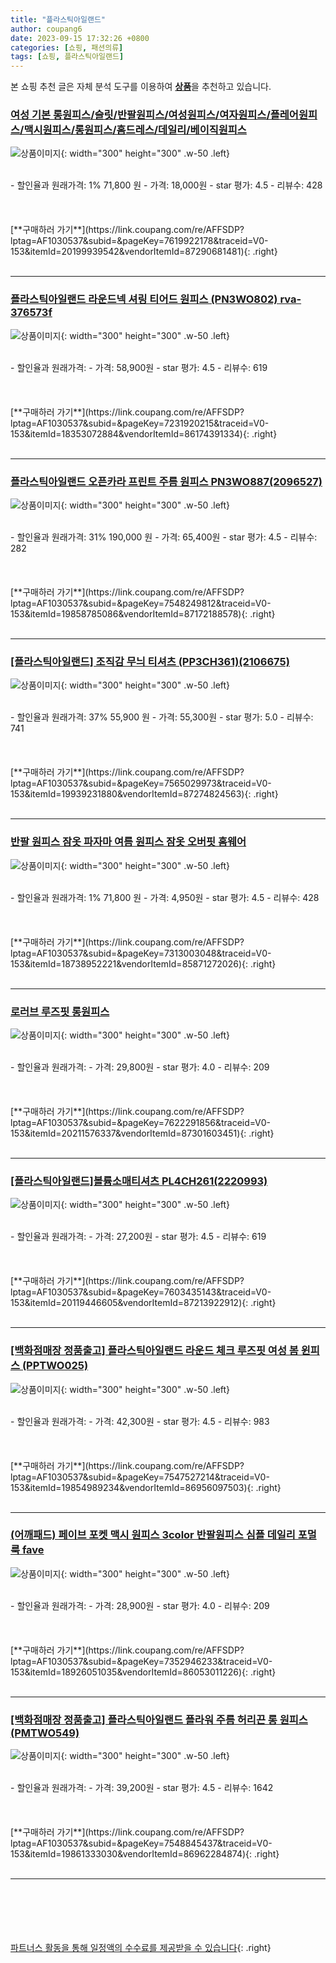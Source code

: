 ```yaml
---
title: "플라스틱아일랜드"
author: coupang6
date: 2023-09-15 17:32:26 +0800
categories: [쇼핑, 패션의류]
tags: [쇼핑, 플라스틱아일랜드]
---
```


본 쇼핑 추천 글은 자체 분석 도구를 이용하여 [**상품**](https://link.coupang.com/a/bao1ui)을 추천하고 있습니다.

### [여성 기본 롱원피스/슬릿/반팔원피스/여성원피스/여자원피스/플레어원피스/맥시원피스/롱원피스/홈드레스/데일리/베이직원피스](https://link.coupang.com/re/AFFSDP?lptag=AF1030537&subid=&pageKey=7619922178&traceid=V0-153&itemId=20199939542&vendorItemId=87290681481)

![상품이미지](https://thumbnail6.coupangcdn.com/thumbnails/remote/230x230ex/image/vendor_inventory/19cd/ac33ec25fb7398e101705c07644ad9a825c64649ed21a1541fcc8508bdb5.jpeg){: width="300" height="300" .w-50 .left}


<br>
- 할인율과 원래가격: 1%  71,800   원
- 가격: 18,000원
- star 평가: 4.5
- 리뷰수: 428
<br>
<br>
<br>
<br>
[**구매하러 가기**](https://link.coupang.com/re/AFFSDP?lptag=AF1030537&subid=&pageKey=7619922178&traceid=V0-153&itemId=20199939542&vendorItemId=87290681481){: .right}
<br>
<br>

---

### [플라스틱아일랜드 라운드넥 셔링 티어드 원피스 (PN3WO802) rva-376573f](https://link.coupang.com/re/AFFSDP?lptag=AF1030537&subid=&pageKey=7231920215&traceid=V0-153&itemId=18353072884&vendorItemId=86174391334)

![상품이미지](https://thumbnail7.coupangcdn.com/thumbnails/remote/230x230ex/image/vendor_inventory/1279/21e32e5e0b54a97f950268387d8ac6f8de17626219f08013135845bcaa9e.jpg){: width="300" height="300" .w-50 .left}


<br>
- 할인율과 원래가격: 
- 가격: 58,900원
- star 평가: 4.5
- 리뷰수: 619
<br>
<br>
<br>
<br>
[**구매하러 가기**](https://link.coupang.com/re/AFFSDP?lptag=AF1030537&subid=&pageKey=7231920215&traceid=V0-153&itemId=18353072884&vendorItemId=86174391334){: .right}
<br>
<br>

---

### [플라스틱아일랜드 오픈카라 프린트 주름 원피스 PN3WO887(2096527)](https://link.coupang.com/re/AFFSDP?lptag=AF1030537&subid=&pageKey=7548249812&traceid=V0-153&itemId=19858785086&vendorItemId=87172188578)

![상품이미지](https://thumbnail9.coupangcdn.com/thumbnails/remote/230x230ex/image/vendor_inventory/35be/6b5f9c846e604868b1bb800016de4f9e44d86cfc93cfb2393e8ceb99ef5f.jpg){: width="300" height="300" .w-50 .left}


<br>
- 할인율과 원래가격: 31%  190,000   원
- 가격: 65,400원
- star 평가: 4.5
- 리뷰수: 282
<br>
<br>
<br>
<br>
[**구매하러 가기**](https://link.coupang.com/re/AFFSDP?lptag=AF1030537&subid=&pageKey=7548249812&traceid=V0-153&itemId=19858785086&vendorItemId=87172188578){: .right}
<br>
<br>

---

### [[플라스틱아일랜드] 조직감 무늬 티셔츠 (PP3CH361)(2106675)](https://link.coupang.com/re/AFFSDP?lptag=AF1030537&subid=&pageKey=7565029973&traceid=V0-153&itemId=19939231880&vendorItemId=87274824563)

![상품이미지](https://thumbnail10.coupangcdn.com/thumbnails/remote/230x230ex/image/vendor_inventory/af51/2a2134dabb1d0867263fb26e27ca7e11c3cf4cd820d55e19b1dd0d760e2d.jpg){: width="300" height="300" .w-50 .left}


<br>
- 할인율과 원래가격: 37%  55,900   원
- 가격: 55,300원
- star 평가: 5.0
- 리뷰수: 741
<br>
<br>
<br>
<br>
[**구매하러 가기**](https://link.coupang.com/re/AFFSDP?lptag=AF1030537&subid=&pageKey=7565029973&traceid=V0-153&itemId=19939231880&vendorItemId=87274824563){: .right}
<br>
<br>

---

### [반팔 원피스 잠옷 파자마 여름 원피스 잠옷 오버핏 홈웨어](https://link.coupang.com/re/AFFSDP?lptag=AF1030537&subid=&pageKey=7313003048&traceid=V0-153&itemId=18738952221&vendorItemId=85871272026)

![상품이미지](https://thumbnail6.coupangcdn.com/thumbnails/remote/230x230ex/image/vendor_inventory/a164/7941ef5be1fc379b464f8fcb221413a3084c678fac968b8338e1c671b3d7.jpg){: width="300" height="300" .w-50 .left}


<br>
- 할인율과 원래가격: 1%  71,800   원
- 가격: 4,950원
- star 평가: 4.5
- 리뷰수: 428
<br>
<br>
<br>
<br>
[**구매하러 가기**](https://link.coupang.com/re/AFFSDP?lptag=AF1030537&subid=&pageKey=7313003048&traceid=V0-153&itemId=18738952221&vendorItemId=85871272026){: .right}
<br>
<br>

---

### [로러브 루즈핏 롱원피스](https://link.coupang.com/re/AFFSDP?lptag=AF1030537&subid=&pageKey=7622291856&traceid=V0-153&itemId=20211576337&vendorItemId=87301603451)

![상품이미지](https://thumbnail6.coupangcdn.com/thumbnails/remote/230x230ex/image/vendor_inventory/0c66/9b35beaa446e187bbb9e59f3616302ba618e59f0f1f966537386a5c2b9d2.jpg){: width="300" height="300" .w-50 .left}


<br>
- 할인율과 원래가격: 
- 가격: 29,800원
- star 평가: 4.0
- 리뷰수: 209
<br>
<br>
<br>
<br>
[**구매하러 가기**](https://link.coupang.com/re/AFFSDP?lptag=AF1030537&subid=&pageKey=7622291856&traceid=V0-153&itemId=20211576337&vendorItemId=87301603451){: .right}
<br>
<br>

---

### [[플라스틱아일랜드]볼륨소매티셔츠 PL4CH261(2220993)](https://link.coupang.com/re/AFFSDP?lptag=AF1030537&subid=&pageKey=7603435143&traceid=V0-153&itemId=20119446605&vendorItemId=87213922912)

![상품이미지](https://thumbnail6.coupangcdn.com/thumbnails/remote/230x230ex/image/vendor_inventory/b7e4/30d844fdd0aed0b0c9713ab592fc88a30a559daf638e50c627a84bef049d.JPG){: width="300" height="300" .w-50 .left}


<br>
- 할인율과 원래가격: 
- 가격: 27,200원
- star 평가: 4.5
- 리뷰수: 619
<br>
<br>
<br>
<br>
[**구매하러 가기**](https://link.coupang.com/re/AFFSDP?lptag=AF1030537&subid=&pageKey=7603435143&traceid=V0-153&itemId=20119446605&vendorItemId=87213922912){: .right}
<br>
<br>

---

### [[백화점매장 정품출고] 플라스틱아일랜드 라운드 체크 루즈핏 여성 봄 윈피스 (PPTWO025)](https://link.coupang.com/re/AFFSDP?lptag=AF1030537&subid=&pageKey=7547527214&traceid=V0-153&itemId=19854989234&vendorItemId=86956097503)

![상품이미지](https://thumbnail8.coupangcdn.com/thumbnails/remote/230x230ex/image/vendor_inventory/95a3/f1c2d083e1c3019505bd5016dd57acd240ca608a3b266b2380f18a53b723.jpg){: width="300" height="300" .w-50 .left}


<br>
- 할인율과 원래가격: 
- 가격: 42,300원
- star 평가: 4.5
- 리뷰수: 983
<br>
<br>
<br>
<br>
[**구매하러 가기**](https://link.coupang.com/re/AFFSDP?lptag=AF1030537&subid=&pageKey=7547527214&traceid=V0-153&itemId=19854989234&vendorItemId=86956097503){: .right}
<br>
<br>

---

### [(어깨패드) 페이브 포켓 맥시 원피스 3color 반팔원피스 심플 데일리 포멀룩 fave](https://link.coupang.com/re/AFFSDP?lptag=AF1030537&subid=&pageKey=7352946233&traceid=V0-153&itemId=18926051035&vendorItemId=86053011226)

![상품이미지](https://thumbnail7.coupangcdn.com/thumbnails/remote/230x230ex/image/vendor_inventory/8a2a/73f9c07f06c4329b00b88f185c407d8d15676f44de8ca287cacaf1cb1a8b.jpeg){: width="300" height="300" .w-50 .left}


<br>
- 할인율과 원래가격: 
- 가격: 28,900원
- star 평가: 4.0
- 리뷰수: 209
<br>
<br>
<br>
<br>
[**구매하러 가기**](https://link.coupang.com/re/AFFSDP?lptag=AF1030537&subid=&pageKey=7352946233&traceid=V0-153&itemId=18926051035&vendorItemId=86053011226){: .right}
<br>
<br>

---

### [[백화점매장 정품출고] 플라스틱아일랜드 플라워 주름 허리끈 롱 원피스 (PMTWO549)](https://link.coupang.com/re/AFFSDP?lptag=AF1030537&subid=&pageKey=7548845437&traceid=V0-153&itemId=19861333030&vendorItemId=86962284874)

![상품이미지](https://thumbnail8.coupangcdn.com/thumbnails/remote/230x230ex/image/vendor_inventory/ddcb/7bcd4e8c8c47e2fa8f58fa991acca92e0211954c64f48e7db46de41616be.jpg){: width="300" height="300" .w-50 .left}


<br>
- 할인율과 원래가격: 
- 가격: 39,200원
- star 평가: 4.5
- 리뷰수: 1642
<br>
<br>
<br>
<br>
[**구매하러 가기**](https://link.coupang.com/re/AFFSDP?lptag=AF1030537&subid=&pageKey=7548845437&traceid=V0-153&itemId=19861333030&vendorItemId=86962284874){: .right}
<br>
<br>

---
<br><br><br><br><br> [파트너스 활동을 통해 일정액의 수수료를 제공받을 수 있습니다](https://link.coupang.com/a/bao1ui){: .right}
